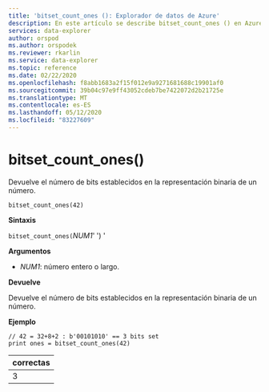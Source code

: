 ```yaml
---
title: 'bitset_count_ones (): Explorador de datos de Azure'
description: En este artículo se describe bitset_count_ones () en Azure Explorador de datos.
services: data-explorer
author: orspod
ms.author: orspodek
ms.reviewer: rkarlin
ms.service: data-explorer
ms.topic: reference
ms.date: 02/22/2020
ms.openlocfilehash: f8abb1683a2f15f012e9a9271681688c19901af0
ms.sourcegitcommit: 39b04c97e9ff43052cdeb7be7422072d2b21725e
ms.translationtype: MT
ms.contentlocale: es-ES
ms.lasthandoff: 05/12/2020
ms.locfileid: "83227609"
---
```

# <a name="bitset_count_ones"></a>bitset_count_ones()

Devuelve el número de bits establecidos en la representación binaria de un número.

```kusto
bitset_count_ones(42)
```

**Sintaxis**

`bitset_count_ones(`*NUM1*' ') '

**Argumentos**

* *NUM1*: número entero o largo.

**Devuelve**

Devuelve el número de bits establecidos en la representación binaria de un número.

**Ejemplo**

<!-- csl: https://help.kusto.windows.net/Samples -->
```kusto
// 42 = 32+8+2 : b'00101010' == 3 bits set
print ones = bitset_count_ones(42) 
```

|correctas|
|---|
|3|
